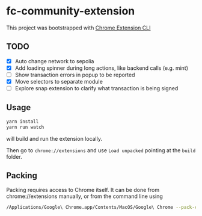 # fc-community-extension

This project was bootstrapped with [Chrome Extension CLI](https://github.com/dutiyesh/chrome-extension-cli)

## TODO

- [X] Auto change network to sepolia
- [X] Add loading spinner during long actions, like backend calls (e.g. mint)
- [ ] Show transaction errors in popup to be reported
- [X] Move selectors to separate module
- [ ] Explore snap extension to clarify what transaction is being signed

## Usage

```bash
yarn install
yarn run watch
```

will build and run the extension locally.

Then go to `chrome://extensions` and use `Load unpacked` pointing at the `build` folder.

## Packing

Packing requires access to Chrome itself. It can be done from chrome://extensions manually, or
from the command line using

```bash
/Applications/Google\ Chrome.app/Contents/MacOS/Google\ Chrome --pack-extension=./build
```

